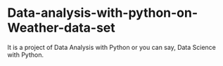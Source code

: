 # Data-analysis-with-python-on-Weather-data-set
It is a project of Data Analysis with Python or you can say, Data Science with Python.
